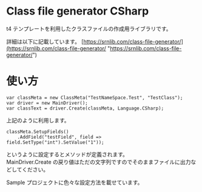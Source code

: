# Class file generator CSharp
t4 テンプレートを利用したクラスファイルの作成用ライブラリです。  

詳細は以下に記載しています。
[https://srnlib.com/class-file-generator/](https://srnlib.com/class-file-generator/ "https://srnlib.com/class-file-generator/")

# 使い方

```
var classMeta = new ClassMeta("TestNameSpace.Test", "TestClass");
var driver = new MainDriver();
var classText = driver.Create(classMeta, Language.CSharp);
```
上記のように利用します。  
```
classMeta.SetupFields()
    .AddField("testField", field => field.SetType("int").SetValue("1"));
```
というように設定するとメソッドが定義されます。  
MainDriver.Create の戻り値はただの文字列ですのでそのままファイルに出力などしてください。  

Sample プロジェクトに色々な設定方法を載せています。  